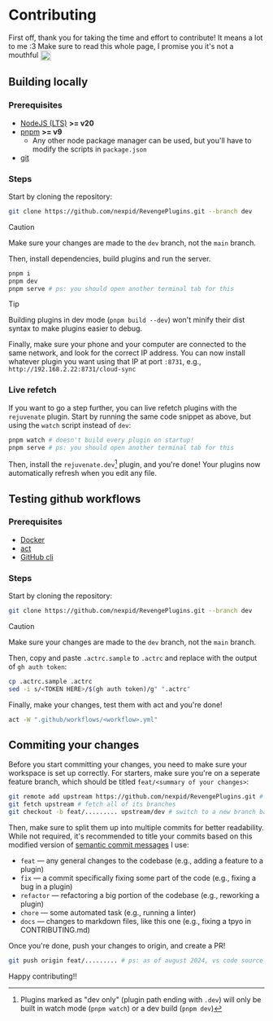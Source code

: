 # Contributing

First off, thank you for taking the time and effort to contribute! It means a lot to me :3
Make sure to read this whole page, I promise you it's not a mouthful <img src="https://em-content.zobj.net/content/2020/07/27/funnyface.png" alt="TikTok emote of a pink face sticking out its tongue, [funnyface]" width=20 height=20 align="top" />

## Building locally

### Prerequisites

- [NodeJS (LTS)](https://nodejs.org/en/download/package-manager) **>= v20**
- [pnpm](https://pnpm.io/installation) **>= v9**
  - Any other node package manager can be used, but you'll have to modify the scripts in `package.json`
- [git](https://git-scm.com/)

### Steps

Start by cloning the repository:

```sh
git clone https://github.com/nexpid/RevengePlugins.git --branch dev
```

> [!CAUTION]
> Make sure your changes are made to the `dev` branch, not the `main` branch.

Then, install dependencies, build plugins and run the server.

```sh
pnpm i
pnpm dev
pnpm serve # ps: you should open another terminal tab for this
```

> [!TIP]
> Building plugins in dev mode (`pnpm build --dev`) won't minify their dist syntax to make plugins easier to debug.

Finally, make sure your phone and your computer are connected to the same network, and look for the correct IP address.
You can now install whatever plugin you want using that IP at port `:8731`, e.g., `http://192.168.2.22:8731/cloud-sync`

### Live refetch

If you want to go a step further, you can live refetch plugins with the `rejuvenate` plugin.
Start by running the same code snippet as above, but using the `watch` script instead of `dev`:

```sh
pnpm watch # doesn't build every plugin on startup!
pnpm serve # ps: you should open another terminal tab for this
```

Then, install the `rejuvenate.dev`[^1] plugin, and you're done! Your plugins now automatically refresh when you edit any file.

## Testing github workflows

### Prerequisites

- [Docker](https://docs.docker.com/get-started/get-docker/)
- [act](https://nektosact.com/)
- [GitHub cli](https://cli.github.com/)

### Steps

Start by cloning the repository:

```sh
git clone https://github.com/nexpid/RevengePlugins.git --branch dev
```

> [!CAUTION]
> Make sure your changes are made to the `dev` branch, not the `main` branch.

Then, copy and paste `.actrc.sample` to `.actrc` and replace **<TOKEN HERE>** with the output of `gh auth token`:

```sh
cp .actrc.sample .actrc
sed -i s/<TOKEN HERE>/$(gh auth token)/g" ".actrc"
```

Finally, make your changes, test them with act and you're done!

```sh
act -W ".github/workflows/<workflow>.yml"
```

## Commiting your changes

Before you start committing your changes, you need to make sure your workspace is set up correctly.
For starters, make sure you're on a seperate feature branch, which should be titled `feat/<summary of your changes>`:

```sh
git remote add upstream https://github.com/nexpid/RevengePlugins.git # add the upstream remote
git fetch upstream # fetch all of its branches
git checkout -b feat/......... upstream/dev # switch to a new branch based on upstream/dev
```

Then, make sure to split them up into multiple commits for better readability.
While not required, it's recommended to title your commits based on this modified version of [semantic commit messages](https://gist.github.com/joshbuchea/6f47e86d2510bce28f8e7f42ae84c716) I use:

- `feat` — any general changes to the codebase (e.g., adding a feature to a plugin)
- `fix` — a commit specifically fixing some part of the code (e.g., fixing a bug in a plugin)
- `refactor` — refactoring a big portion of the codebase (e.g., reworking a plugin)
- `chore` — some automated task (e.g., running a linter)
- `docs` — changes to markdown files, like this one (e.g., fixing a tpyo in CONTRIBUTING.md)

Once you're done, push your changes to origin, and create a PR!

```sh
git push origin feat/......... # ps: as of august 2024, vs code source control doesn't let you push to a different remote, you must do this using git
```

Happy contributing!!

[^1]: Plugins marked as "dev only" (plugin path ending with `.dev`) will only be built in watch mode (`pnpm watch`) or a dev build (`pnpm dev`)
